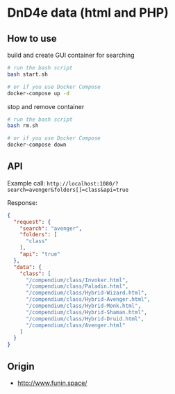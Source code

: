 # DnD4e data (html and PHP)

## How to use

build and create GUI container for searching

```sh
# run the bash script
bash start.sh

# or if you use Docker Compose
docker-compose up -d
```

stop and remove container

```sh
# run the bash script
bash rm.sh

# or if you use Docker Compose
docker-compose down
```

## API

Example call: `http://localhost:1080/?search=avenger&folders[]=class&api=true`

Response:

```json
{
  "request": {
    "search": "avenger",
    "folders": [
      "class"
    ],
    "api": "true"
  },
  "data": {
    "class": [
      "/compendium/class/Invoker.html",
      "/compendium/class/Paladin.html",
      "/compendium/class/Hybrid-Wizard.html",
      "/compendium/class/Hybrid-Avenger.html",
      "/compendium/class/Hybrid-Monk.html",
      "/compendium/class/Hybrid-Shaman.html",
      "/compendium/class/Hybrid-Druid.html",
      "/compendium/class/Avenger.html"
    ]
  }
}
```

## Origin

- http://www.funin.space/
